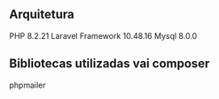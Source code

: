 ## Arquitetura
PHP 8.2.21 
Laravel Framework 10.48.16
Mysql 8.0.0
## Bibliotecas utilizadas vai composer
phpmailer